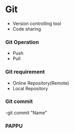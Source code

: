 # Git 
- Version controlling tool
- Code sharing
### Git Operation 
* Push 
* Pull 
### Git requirement 
- Online Repository(Remote)
- Local Repository
### Git commit
-git commit "Name"
### PAPPU